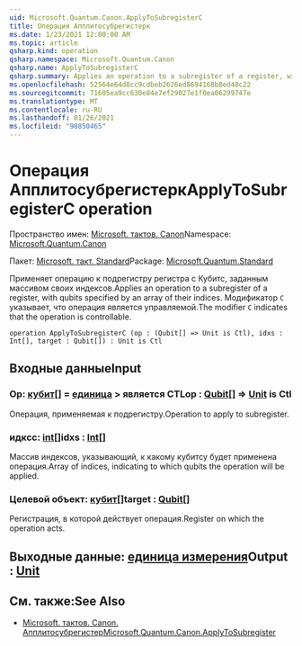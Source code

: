 ```yaml
---
uid: Microsoft.Quantum.Canon.ApplyToSubregisterC
title: Операция Апплитосубрегистерк
ms.date: 1/23/2021 12:00:00 AM
ms.topic: article
qsharp.kind: operation
qsharp.namespace: Microsoft.Quantum.Canon
qsharp.name: ApplyToSubregisterC
qsharp.summary: Applies an operation to a subregister of a register, with qubits specified by an array of their indices. The modifier `C` indicates that the operation is controllable.
ms.openlocfilehash: 52564e64d8cc9cdbeb2626ed8694168b8ed48c22
ms.sourcegitcommit: 71605ea9cc630e84e7ef29027e1f0ea06299747e
ms.translationtype: MT
ms.contentlocale: ru-RU
ms.lasthandoff: 01/26/2021
ms.locfileid: "98850465"
---
```

# <a name="applytosubregisterc-operation"></a><span data-ttu-id="ea63a-102">Операция Апплитосубрегистерк</span><span class="sxs-lookup"><span data-stu-id="ea63a-102">ApplyToSubregisterC operation</span></span>

<span data-ttu-id="ea63a-103">Пространство имен: [Microsoft. тактов. Canon](xref:Microsoft.Quantum.Canon)</span><span class="sxs-lookup"><span data-stu-id="ea63a-103">Namespace: [Microsoft.Quantum.Canon](xref:Microsoft.Quantum.Canon)</span></span>

<span data-ttu-id="ea63a-104">Пакет: [Microsoft. такт. Standard](https://nuget.org/packages/Microsoft.Quantum.Standard)</span><span class="sxs-lookup"><span data-stu-id="ea63a-104">Package: [Microsoft.Quantum.Standard](https://nuget.org/packages/Microsoft.Quantum.Standard)</span></span>


<span data-ttu-id="ea63a-105">Применяет операцию к подрегистру регистра с Кубитс, заданным массивом своих индексов.</span><span class="sxs-lookup"><span data-stu-id="ea63a-105">Applies an operation to a subregister of a register, with qubits specified by an array of their indices.</span></span>
<span data-ttu-id="ea63a-106">Модификатор `C` указывает, что операция является управляемой.</span><span class="sxs-lookup"><span data-stu-id="ea63a-106">The modifier `C` indicates that the operation is controllable.</span></span>

```qsharp
operation ApplyToSubregisterC (op : (Qubit[] => Unit is Ctl), idxs : Int[], target : Qubit[]) : Unit is Ctl
```


## <a name="input"></a><span data-ttu-id="ea63a-107">Входные данные</span><span class="sxs-lookup"><span data-stu-id="ea63a-107">Input</span></span>

### <a name="op--qubit--unit--is-ctl"></a><span data-ttu-id="ea63a-108">Op: [кубит](xref:microsoft.quantum.lang-ref.qubit)[] = [единица](xref:microsoft.quantum.lang-ref.unit) > является CTL</span><span class="sxs-lookup"><span data-stu-id="ea63a-108">op : [Qubit](xref:microsoft.quantum.lang-ref.qubit)[] => [Unit](xref:microsoft.quantum.lang-ref.unit)  is Ctl</span></span>

<span data-ttu-id="ea63a-109">Операция, применяемая к подрегистру.</span><span class="sxs-lookup"><span data-stu-id="ea63a-109">Operation to apply to subregister.</span></span>


### <a name="idxs--int"></a><span data-ttu-id="ea63a-110">идксс: [int](xref:microsoft.quantum.lang-ref.int)[]</span><span class="sxs-lookup"><span data-stu-id="ea63a-110">idxs : [Int](xref:microsoft.quantum.lang-ref.int)[]</span></span>

<span data-ttu-id="ea63a-111">Массив индексов, указывающий, к какому кубитсу будет применена операция.</span><span class="sxs-lookup"><span data-stu-id="ea63a-111">Array of indices, indicating to which qubits the operation will be applied.</span></span>


### <a name="target--qubit"></a><span data-ttu-id="ea63a-112">Целевой объект: [кубит](xref:microsoft.quantum.lang-ref.qubit)[]</span><span class="sxs-lookup"><span data-stu-id="ea63a-112">target : [Qubit](xref:microsoft.quantum.lang-ref.qubit)[]</span></span>

<span data-ttu-id="ea63a-113">Регистрация, в которой действует операция.</span><span class="sxs-lookup"><span data-stu-id="ea63a-113">Register on which the operation acts.</span></span>



## <a name="output--unit"></a><span data-ttu-id="ea63a-114">Выходные данные: [единица измерения](xref:microsoft.quantum.lang-ref.unit)</span><span class="sxs-lookup"><span data-stu-id="ea63a-114">Output : [Unit](xref:microsoft.quantum.lang-ref.unit)</span></span>



## <a name="see-also"></a><span data-ttu-id="ea63a-115">См. также:</span><span class="sxs-lookup"><span data-stu-id="ea63a-115">See Also</span></span>

- [<span data-ttu-id="ea63a-116">Microsoft. тактов. Canon. Апплитосубрегистер</span><span class="sxs-lookup"><span data-stu-id="ea63a-116">Microsoft.Quantum.Canon.ApplyToSubregister</span></span>](xref:Microsoft.Quantum.Canon.ApplyToSubregister)